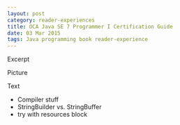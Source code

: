 ```yaml
---
layout: post
category: reader-experiences
title: OCA Java SE 7 Programmer I Certification Guide
date: 03 Mar 2015
tags: Java programming book reader-experience
---
```


Excerpt


Picture

Text
- Compiler stuff
- StringBuilder vs. StringBuffer
- try with resources block